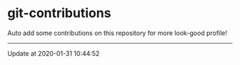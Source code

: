# git-contributions

Auto add some contributions on this repository for more look-good profile!

---

Update at 2020-01-31 10:44:52

